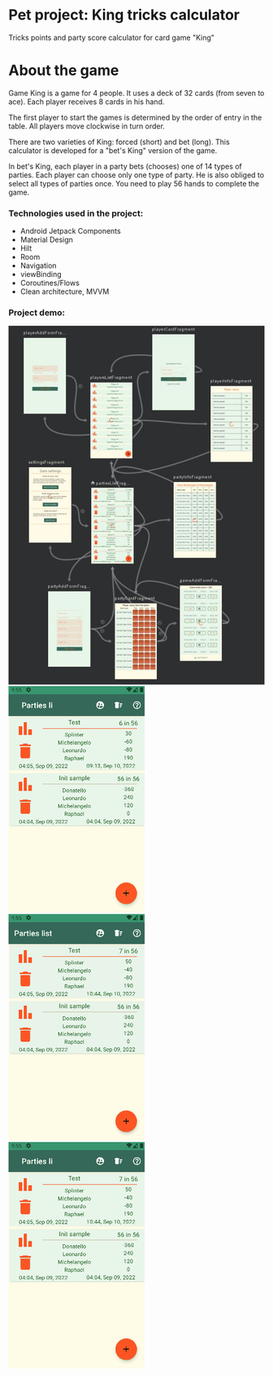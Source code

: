 # Pet project: King tricks calculator

Tricks points and party score calculator for card game "King"

# About the game

Game King is a game for 4 people. It uses a deck of 32 cards (from seven to ace). Each player receives 8 cards in his hand.

The first player to start the games is determined by the order of entry in the table. All players move clockwise in turn order.

There are two varieties of King: forced (short) and bet (long). This calculator is developed for a "bet's King" version of the game.

In bet's King, each player in a party bets (chooses) one of 14 types of parties. Each player can choose only one type of party. He is also obliged to select all types of parties once. You need to play 56 hands to complete the game.

### Technologies used in the project:

* Android Jetpack Components
* Material Design
* Hilt
* Room
* Navigation
* viewBinding
* Coroutines/Flows
* Clean architecture, MVVM

### Project demo:

<img alt="demo1" src="https://github.com/aleh-god/calculator-king/blob/main/kingnavigation.jpg" />

<img alt="demo1" src="https://github.com/aleh-god/calculator-king/blob/main/KingDemo1.gif" />

<img alt="demo2" src="https://github.com/aleh-god/calculator-king/blob/main/KingDemo2.gif" />

<img alt="demo3" src="https://github.com/aleh-god/calculator-king/blob/main/KingDemo3.gif" />